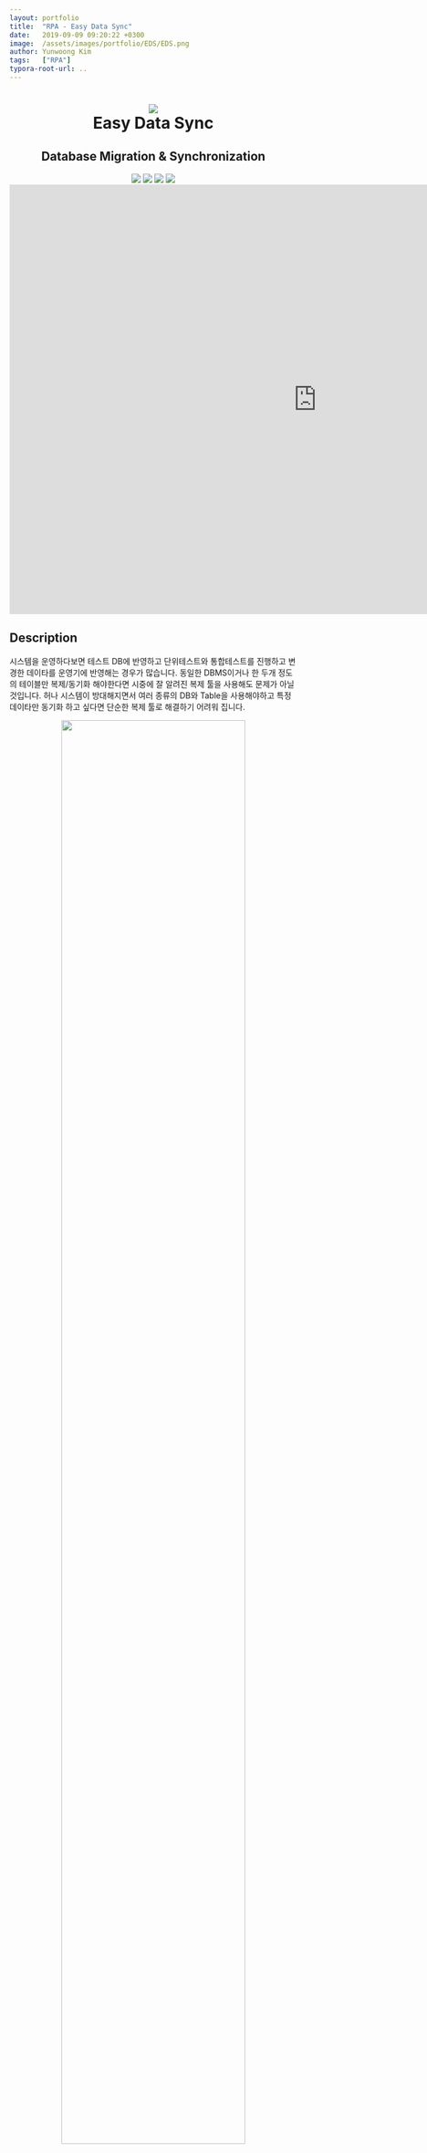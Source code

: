 ```yaml
---
layout: portfolio
title:  "RPA - Easy Data Sync"
date:   2019-09-09 09:20:22 +0300
image:  /assets/images/portfolio/EDS/EDS.png
author: Yunwoong Kim
tags:   ["RPA"]
typora-root-url: ..
---
```


<h1 align="center">
  <img src="/assets/images/portfolio/EDS/albatross.ico"><br/>Easy Data Sync
</h1>


<h2 align="center">
  Database Migration & Synchronization
</h2>
<div align="center">
  <img src="https://img.shields.io/badge/python-v3.6-blue.svg"/>
  <img src="https://img.shields.io/badge/PyQt5-v5.11.3-blue.svg"/>
  <img src="https://img.shields.io/badge/cxOracle-v7.1.0-blue.svg"/>
  <img src="https://img.shields.io/badge/pandas-v0.23.4-blue.svg"/>
</div>

<div class="video-container">
<iframe width="1075" height="753" src="https://www.youtube.com/embed/KCeKnnNfFuQ" title="YouTube video player" frameborder="0" allow="accelerometer; autoplay; clipboard-write; encrypted-media; gyroscope; picture-in-picture" allowfullscreen></iframe>
</div>


## Description

시스템을 운영하다보면 테스트 DB에 반영하고 단위테스트와 통합테스트를 진행하고 변경한 데이타를 운영기에  반영해는 경우가 많습니다. 동일한 DBMS이거나 한 두개 정도의 테이블만 복제/동기화 해야한다면 시중에 잘 알려진 복제 툴을 사용해도 문제가 아닐 것입니다. 허나 시스템이 방대해지면서 여러 종류의 DB와 Table을 사용해야하고 특정 데이타만 동기화 하고 싶다면 단순한 복제 툴로 해결하기 어려워 집니다.

<div align="center">
  <img src="/assets/images/portfolio/EDS/EDS_1.png" width="80%">
</div>

실제로 하나의 기준을 설정하기 위해 84개의 테이블에 접근하고 800Row에 가까운 Insert가 이루어집니다. 화면을 통해 기준을 넣다보면 4~6시간이 소요됩니다.



## 기능

<div align="center">
  <img src="/assets/images/portfolio/EDS/EDS_13.png" width="80%">
</div>

​    1) 모니터링

​         \- OBJECT(상품/할인) 기준으로 정의된 Table의 데이타를 조회

​         \- 각 테이블별로 조회된 Souce DB / Target DB 결과값이 다른 경우 표시

​         \- 'NOT EXISTS' Row의 경우 해당 DB에는 존재하지 않는 값

​         \- 2개 이상의 Table을 참조하여 결과를 추출하는 경우 다른 Table의 결과값이 영향 줄 수 있음

​         \- Data 검증 시 비교하는 Column에서 제외하려면 [Table] 우클릭 > 'Column Setting'



​    2) 데이타 동기화

​         \- 오처리를 방지하기 위해 데이타 동기화를 단방향으로만 가능하도록 설정가능 (Source -> Target)

​         \- 데이타 동기화 시 Object가 Table에 직접적으로 포함되어 있는 경우 먼저 처리

​         \- 2개 이상의 Table을 참조하는 경우는 Object를 직접적으로 포함하고 있는 Table 선처리 후 처리



​    3) 순환 SQL

​         \- 정해진 Cycle에 따라 반복적으로 SQL을 수행

​         \- 결과값을 SMS/MMS으로 전송



## 메인화면

UI Tool을 이용하여 모니터링 및 편리한 조작이 가능하도록 제공합니다.

<div align="center">
  <img src="/assets/images/portfolio/EDS/EDS_2.png" width="100%">
</div>



## Session

이기종 DBMS Session 연결이 가능하고 계정 자동 저장 기능을 제공합니다.

<div align="center">
  <img src="/assets/images/portfolio/EDS/EDS_3.png" width="100%">
</div>



## Objec조회 & Fetch

Object는 Table에서 Fetch 할 대상 (Ex. 식별키, ID 등)을 Object List에 추가합니다. 다건의 Object 추가가 가능합니다.

<div align="center">
  <img src="/assets/images/portfolio/EDS/EDS_4.png" width="100%">
</div>

설정된 Table에서 Objec에 해당하는 데이타를 추출합니다.

Source Table의 건수와 Target Table의 건수를 표기하며 다른 데이터의 건수도 표기합니다. 이때 다른 데이타가 존재하는 경우 붉은 색상으로 나타냅니다. 각 테이블을 클릭하여 확인하거나 전체 Fetch 후 확인이 가능합니다.

<div align="left">
  <img src="/assets/images/portfolio/EDS/EDS_1_1.gif" width="70%">
</div>

각 Table별 SQL을 등록하여 조건을 설정 할 수 있습니다. 조건을 설정 시 N개의 Table을 Join하여 설정 할 수도 있습니다.

<div align="center">
  <img src="/assets/images/portfolio/EDS/EDS_5.png" width="100%">
</div>

Source와 Target Table을 비교 할 때 Table의 Column으로 비교하며 Table별로 비교 대상 Column을 설정 할 수 있습니다. (유동적인 유효시작일시과 같은 대상은 제외)

<div align="center">
  <img src="/assets/images/portfolio/EDS/EDS_10.png" width="100%">
</div>

Table의 그룹, DML 가능여부, 처리 우선순위 등을 설정 할 수 있습니다. 

<div align="center">
  <img src="/assets/images/portfolio/EDS/EDS_11.png" width="100%">
</div>



## Data Synchronization

DML은 Insert, Update, Merge 가 가능하며 복제 및 동기화 대상 Table과 Row를 직접 선택 할 수도 있습니다.

<div align="center">
  <img src="/assets/images/portfolio/EDS/EDS_6.png" width="100%">
</div>

Thead 병렬 처리가 가능하여 빠른 복제 및 동기화가 가능합니다.

<div align="center">
  <img src="/assets/images/portfolio/EDS/EDS_7.png" width="100%">
</div>



## Report

처리결과에 대한 간단한 Report를 확인 할 수 있습니다.

<div align="center">
  <img src="/assets/images/portfolio/EDS/EDS_8.png" width="100%">
</div>



## Setting

로그 보관주기, 기본 DML 방법 등을 설정 할 수 있습니다.

<div align="center">
  <img src="/assets/images/portfolio/EDS/EDS_9.png" width="100%">
</div>



## 다른이름으로 저장

작업 대상을 SQL문으로 저장하거나 Excel로 저장이 가능합니다.

<div align="center">
  <img src="/assets/images/portfolio/EDS/EDS_12.png" width="100%">
</div>



## 마무리..

기존에는 작업시간이 많이 소요되기때문에 기준 설정 시 Test 장비에는 간략히만 넣어 테스트 하거나 운영기 DB에만 넣을 때도 있었습니다. 그리고 Test 장비까지는 잘 입력했다가 운영기 DB에 잘못 넣어 장애가 발생했던 경우도 있습니다.

EDS를 사용하고 4 ~ 6시간 걸리던 작업이 5분안에 끝나기도 하고 Test 장비 DB와 운영 장비 DB가 항상 동기화로 유지되게 되었습니다.
